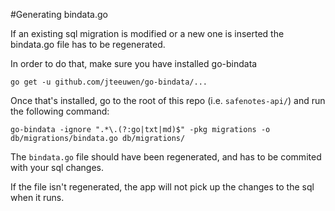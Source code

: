 #Generating bindata.go

If an existing sql migration is modified or a new one is inserted the bindata.go file has to be regenerated.

In order to do that, make sure you have installed go-bindata

```
go get -u github.com/jteeuwen/go-bindata/...
```

Once that's installed, go to the root of this repo (i.e. `safenotes-api/`) and run the following command:

```
go-bindata -ignore ".*\.(?:go|txt|md)$" -pkg migrations -o db/migrations/bindata.go db/migrations/
```

The `bindata.go` file should have been regenerated, and has to be commited with your sql changes.

If the file isn't regenerated, the app will not pick up the changes to the sql when it runs.
